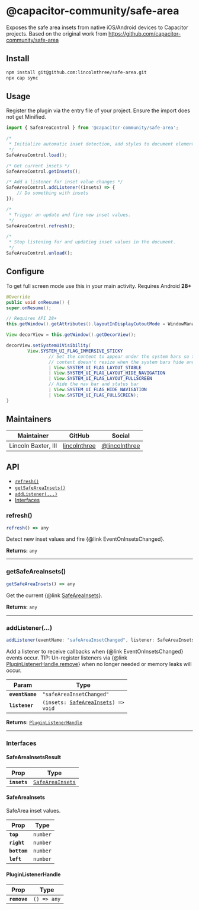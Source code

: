 # @capacitor-community/safe-area

Exposes the safe area insets from native iOS/Android devices to Capacitor projects.
Based on the original work from https://github.com/capacitor-community/safe-area

## Install

```bash
npm install git@github.com:lincolnthree/safe-area.git
npx cap sync
```

## Usage
Register the plugin via the entry file of your project. Ensure the import does not get Minified.

```javascript
import { SafeAreaControl } from '@capacitor-community/safe-area';

/*
 * Initialize automatic inset detection, add styles to document element.
 */
SafeAreaControl.load();

/* Get current insets */
SafeAreaControl.getInsets();

/* Add a listener for inset value changes */
SafeAreaControl.addListener((insets) => {
    // Do something with insets
});

/*
 * Trigger an update and fire new inset values.
 */
SafeAreaControl.refresh();

/*
 * Stop listening for and updating inset values in the document.
 */
SafeAreaControl.unload();
```

## Configure

To get full screen mode use this in your main activity. Requires Android **28+**

```java
@Override
public void onResume() {
super.onResume();

// Requires API 28+
this.getWindow().getAttributes().layoutInDisplayCutoutMode = WindowManager.LayoutParams.LAYOUT_IN_DISPLAY_CUTOUT_MODE_SHORT_EDGES;

View decorView = this.getWindow().getDecorView();

decorView.setSystemUiVisibility(
		View.SYSTEM_UI_FLAG_IMMERSIVE_STICKY
				// Set the content to appear under the system bars so that the
				// content doesn't resize when the system bars hide and show.
				| View.SYSTEM_UI_FLAG_LAYOUT_STABLE
				| View.SYSTEM_UI_FLAG_LAYOUT_HIDE_NAVIGATION
				| View.SYSTEM_UI_FLAG_LAYOUT_FULLSCREEN
				// Hide the nav bar and status bar
				| View.SYSTEM_UI_FLAG_HIDE_NAVIGATION
				| View.SYSTEM_UI_FLAG_FULLSCREEN);
}
  ```

## Maintainers

| Maintainer | GitHub | Social |
| -----------| -------| -------|
| Lincoln Baxter, III | [lincolnthree](https://github.com/lincolnthree) | [@lincolnthree](https://twitter.com/lincolnthree) |

## API

<docgen-index>

* [`refresh()`](#refresh)
* [`getSafeAreaInsets()`](#getsafeareainsets)
* [`addListener(...)`](#addlistener)
* [Interfaces](#interfaces)

</docgen-index>

<docgen-api>
<!--Update the source file JSDoc comments and rerun docgen to update the docs below-->

### refresh()

```typescript
refresh() => any
```

Detect new inset values and fire {@link EventOnInsetsChanged}.

**Returns:** <code>any</code>

--------------------


### getSafeAreaInsets()

```typescript
getSafeAreaInsets() => any
```

Get the current {@link <a href="#safeareainsets">SafeAreaInsets</a>}.

**Returns:** <code>any</code>

--------------------


### addListener(...)

```typescript
addListener(eventName: "safeAreaInsetChanged", listener: SafeAreaInsetsChangedCallback) => PluginListenerHandle
```

Add a listener to receive callbacks when {@link EventOnInsetsChanged} events occur. 
TIP: Un-register listeners via {@link <a href="#pluginlistenerhandle">PluginListenerHandle.remove</a>} when no longer needed 
or memory leaks will occur.

| Param           | Type                                                                           |
| --------------- | ------------------------------------------------------------------------------ |
| **`eventName`** | <code>"safeAreaInsetChanged"</code>                                            |
| **`listener`**  | <code>(insets: <a href="#safeareainsets">SafeAreaInsets</a>) =&gt; void</code> |

**Returns:** <code><a href="#pluginlistenerhandle">PluginListenerHandle</a></code>

--------------------


### Interfaces


#### SafeAreaInsetsResult

| Prop         | Type                                                      |
| ------------ | --------------------------------------------------------- |
| **`insets`** | <code><a href="#safeareainsets">SafeAreaInsets</a></code> |


#### SafeAreaInsets

SafeArea inset values.

| Prop         | Type                |
| ------------ | ------------------- |
| **`top`**    | <code>number</code> |
| **`right`**  | <code>number</code> |
| **`bottom`** | <code>number</code> |
| **`left`**   | <code>number</code> |


#### PluginListenerHandle

| Prop         | Type                      |
| ------------ | ------------------------- |
| **`remove`** | <code>() =&gt; any</code> |

</docgen-api>
